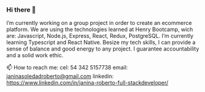 ### Hi there 👋



 I’m currently working on a group project in order to create an ecommerce platform. We are using the technologies learned at Henry Bootcamp, wich are: Javascript, Node.js, Express, React, Redux, PostgreSQL.
 I’m currently learning Typescript and React Native.
 Besize my tech skills, I can provide a sense of balance and good energy to any project. I guarantee accountability and a solid work ethic.

 📫 How to reach me: 
 cel: 54 342 5157738
 email: janinasoledadroberto@gmail.com
 linkedin: https://www.linkedin.com/in/janina-roberto-full-stackdeveloper/


